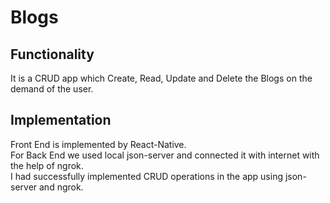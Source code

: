 # Blogs

## Functionality
It is a CRUD app which Create, Read, Update and Delete the Blogs on the demand of the user.

## Implementation

Front End is implemented by React-Native.
\
For Back End we used local json-server and connected it with internet with the help of ngrok.
\
I had successfully implemented CRUD operations in the app using json-server and ngrok.
